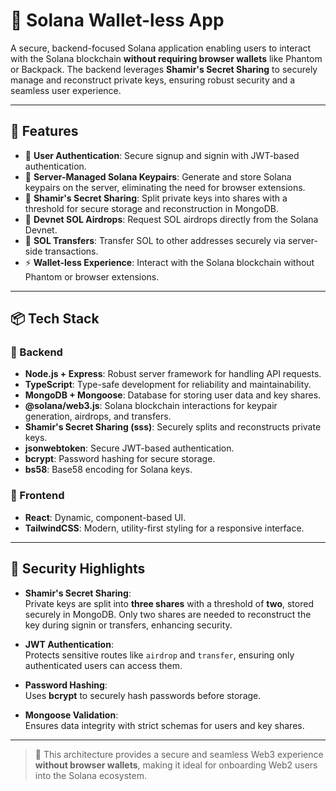 # 🔐 Solana Wallet-less App

A secure, backend-focused Solana application enabling users to interact with the Solana blockchain **without requiring browser wallets** like Phantom or Backpack. The backend leverages **Shamir's Secret Sharing** to securely manage and reconstruct private keys, ensuring robust security and a seamless user experience.

---

## 🚀 Features

- 🪪 **User Authentication**: Secure signup and signin with JWT-based authentication.
- 🔑 **Server-Managed Solana Keypairs**: Generate and store Solana keypairs on the server, eliminating the need for browser extensions.
- 🔐 **Shamir's Secret Sharing**: Split private keys into shares with a threshold for secure storage and reconstruction in MongoDB.
- 💸 **Devnet SOL Airdrops**: Request SOL airdrops directly from the Solana Devnet.
- 🔁 **SOL Transfers**: Transfer SOL to other addresses securely via server-side transactions.
- ⚡️ **Wallet-less Experience**: Interact with the Solana blockchain without Phantom or browser extensions.

---

## 📦 Tech Stack

### 🔧 Backend

- **Node.js + Express**: Robust server framework for handling API requests.
- **TypeScript**: Type-safe development for reliability and maintainability.
- **MongoDB + Mongoose**: Database for storing user data and key shares.
- **@solana/web3.js**: Solana blockchain interactions for keypair generation, airdrops, and transfers.
- **Shamir's Secret Sharing (sss)**: Securely splits and reconstructs private keys.
- **jsonwebtoken**: Secure JWT-based authentication.
- **bcrypt**: Password hashing for secure storage.
- **bs58**: Base58 encoding for Solana keys.

### 🎨 Frontend

- **React**: Dynamic, component-based UI.
- **TailwindCSS**: Modern, utility-first styling for a responsive interface.

---

## 🔐 Security Highlights

- **Shamir's Secret Sharing**:  
  Private keys are split into **three shares** with a threshold of **two**, stored securely in MongoDB. Only two shares are needed to reconstruct the key during signin or transfers, enhancing security.

- **JWT Authentication**:  
  Protects sensitive routes like `airdrop` and `transfer`, ensuring only authenticated users can access them.

- **Password Hashing**:  
  Uses **bcrypt** to securely hash passwords before storage.

- **Mongoose Validation**:  
  Ensures data integrity with strict schemas for users and key shares.

---

> 📌 This architecture provides a secure and seamless Web3 experience **without browser wallets**, making it ideal for onboarding Web2 users into the Solana ecosystem.


